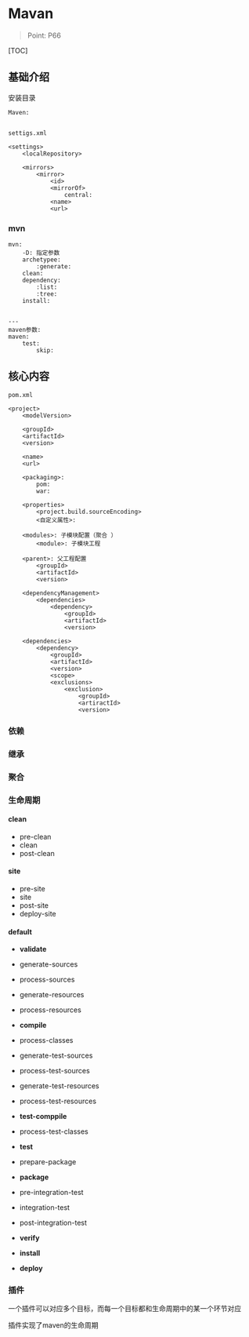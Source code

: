 # Mavan

> Point: P66

[TOC]



## 基础介绍

安装目录

```
Maven:
	
```



`settigs.xml`

```
<settings>
	<localRepository>
	
	<mirrors>
		<mirror>
			<id>
			<mirrorOf>
				central:
			<name>
			<url>
```





### mvn

```
mvn:
	-D: 指定参数
	archetypee:
		:generate:
	clean:
	dependency:
		:list:
		:tree:			
	install:
	
	
---
maven参数:
maven:
	test:
		skip:
```







## 核心内容

`pom.xml`

```
<project>
	<modelVersion>

	<groupId>
    <artifactId>
    <version>

	<name>
	<url>
	
	<packaging>:
		pom:
		war:

	<properties>
		<project.build.sourceEncoding>
		<自定义属性>:

	<modules>: 子模块配置（聚合	）
		<module>: 子模块工程
		
	<parent>: 父工程配置
		<groupId>
		<artifactId>
		<version>
		
	<dependencyManagement>
		<dependencies>
			<dependency>
                <groupId>
                <artifactId>
                <version>
			
    <dependencies>
        <dependency>
            <groupId>
            <artifactId>
            <version>
            <scope>
            <exclusions>
                <exclusion>
                    <groupId>
                    <artiractId>
                    <version>
```



### 依赖



### 继承





### 聚合



### 生命周期

#### clean

- pre-clean
- clean
- post-clean



#### site

- pre-site
- site
- post-site
- deploy-site



#### default

- **validate**
- generate-sources
- process-sources
- generate-resources
- process-resources
- **compile**
- process-classes
- generate-test-sources
- process-test-sources
- generate-test-resources
- process-test-resources

- **test-comppile**
- process-test-classes
- **test**
- prepare-package
- **package**
- pre-integration-test
- integration-test
- post-integration-test
- **verify**
- **install**
- **deploy**



### 插件

一个插件可以对应多个目标，而每一个目标都和生命周期中的某一个环节对应

插件实现了maven的生命周期













